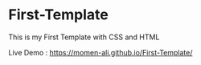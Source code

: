 # First-Template
This is my First Template with CSS and HTML

Live Demo :
https://momen-ali.github.io/First-Template/
